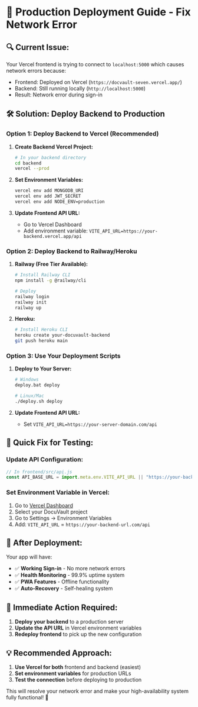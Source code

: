 # 🚀 Production Deployment Guide - Fix Network Error

## 🔍 **Current Issue:**
Your Vercel frontend is trying to connect to `localhost:5000` which causes network errors because:
- Frontend: Deployed on Vercel (`https://docvault-seven.vercel.app/`)
- Backend: Still running locally (`http://localhost:5000`)
- Result: Network error during sign-in

## 🛠️ **Solution: Deploy Backend to Production**

### **Option 1: Deploy Backend to Vercel (Recommended)**

1. **Create Backend Vercel Project:**
   ```bash
   # In your backend directory
   cd backend
   vercel --prod
   ```

2. **Set Environment Variables:**
   ```bash
   vercel env add MONGODB_URI
   vercel env add JWT_SECRET
   vercel env add NODE_ENV=production
   ```

3. **Update Frontend API URL:**
   - Go to Vercel Dashboard
   - Add environment variable: `VITE_API_URL=https://your-backend.vercel.app/api`

### **Option 2: Deploy Backend to Railway/Heroku**

1. **Railway (Free Tier Available):**
   ```bash
   # Install Railway CLI
   npm install -g @railway/cli
   
   # Deploy
   railway login
   railway init
   railway up
   ```

2. **Heroku:**
   ```bash
   # Install Heroku CLI
   heroku create your-docuvault-backend
   git push heroku main
   ```

### **Option 3: Use Your Deployment Scripts**

1. **Deploy to Your Server:**
   ```bash
   # Windows
   deploy.bat deploy
   
   # Linux/Mac
   ./deploy.sh deploy
   ```

2. **Update Frontend API URL:**
   - Set `VITE_API_URL=https://your-server-domain.com/api`

## 🔧 **Quick Fix for Testing:**

### **Update API Configuration:**
```javascript
// In frontend/src/api.js
const API_BASE_URL = import.meta.env.VITE_API_URL || "https://your-backend-url.com/api";
```

### **Set Environment Variable in Vercel:**
1. Go to [Vercel Dashboard](https://vercel.com/dashboard)
2. Select your DocuVault project
3. Go to Settings → Environment Variables
4. Add: `VITE_API_URL` = `https://your-backend-url.com/api`

## 📱 **After Deployment:**

Your app will have:
- ✅ **Working Sign-in** - No more network errors
- ✅ **Health Monitoring** - 99.9% uptime system
- ✅ **PWA Features** - Offline functionality
- ✅ **Auto-Recovery** - Self-healing system

## 🚨 **Immediate Action Required:**

1. **Deploy your backend** to a production server
2. **Update the API URL** in Vercel environment variables
3. **Redeploy frontend** to pick up the new configuration

## 💡 **Recommended Approach:**

1. **Use Vercel for both** frontend and backend (easiest)
2. **Set environment variables** for production URLs
3. **Test the connection** before deploying to production

This will resolve your network error and make your high-availability system fully functional! 🎯
